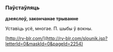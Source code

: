 ### Паўстаўляць
**дзеяслоў, закончанае трыванне**

Уставіць усё, многае. П. шыбы ў вокны.

<a rel="author">[http://rv-blr.com/](http://rv-blr.com/slounik.jsp?letterId=0&maskId=0&pageId=2254)</a>
